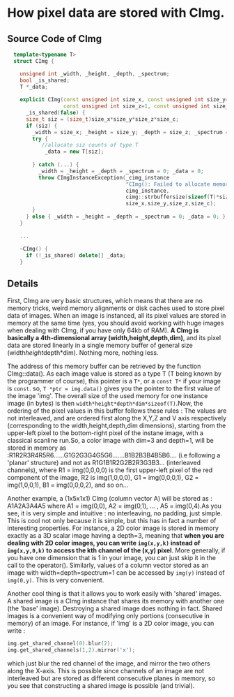 # How pixel data are stored with CImg.

## Source Code of CImg
```c++
  template<typename T>
  struct CImg {

    unsigned int _width, _height, _depth, _spectrum;
    bool _is_shared;
    T *_data;
    
    explicit CImg(const unsigned int size_x, const unsigned int size_y=1,
                  const unsigned int size_z=1, const unsigned int size_c=1):
      _is_shared(false) {
      size_t siz = (size_t)size_x*size_y*size_z*size_c;
      if (siz) {
        _width = size_x; _height = size_y; _depth = size_z; _spectrum = size_c;
        try { 
           //allocate siz counts of type T
            _data = new T[siz]; 
        
        } catch (...) {
          _width = _height = _depth = _spectrum = 0; _data = 0;
          throw CImgInstanceException(_cimg_instance
                                      "CImg(): Failed to allocate memory (%s) for image (%u,%u,%u,%u).",
                                      cimg_instance,
                                      cimg::strbuffersize(sizeof(T)*size_x*size_y*size_z*size_c),
                                      size_x,size_y,size_z,size_c);
        }
      } else { _width = _height = _depth = _spectrum = 0; _data = 0; }
    }
    
    ...
    
    ~CImg() {
      if (!_is_shared) delete[] _data;
    }
```

## Details
First, CImg<T> are very basic structures, which means that there are no memory tricks, weird memory alignments or 
disk caches used to store pixel data of images. When an image is instanced, all its pixel values are stored in memory 
at the same time (yes, you should avoid working with huge images when dealing with CImg, if you have only 64kb of RAM).
**A CImg<T> is basically a 4th-dimensional array (width,height,depth,dim)**, and its pixel data are stored linearly in a 
single memory buffer of general size (width*height*depth*dim). Nothing more, nothing less. 

The address of this memory buffer can be retrieved by the function CImg<T>::data(). As each image value is stored 
as a type T (T being known by the programmer of course), this pointer is a `T*`, or a `const T*` if your image is `const`. 
so, `T *ptr = img.data()` gives you the pointer to the first value of the image 'img'. The overall size of the used memory 
for one instance image (in bytes) is then `width*height*depth*dim*sizeof(T)`.Now, the ordering of the pixel values in this buffer
follows these rules : The values are not interleaved, and are ordered first along the X,Y,Z and V axis respectively 
(corresponding to the width,height,depth,dim dimensions), starting from the upper-left pixel to the bottom-right 
pixel of the instane image, with a classical scanline run.So, a color image with dim=3 and depth=1, 
will be stored in memory as :R1R2R3R4R5R6......G1G2G3G4G5G6.......B1B2B3B4B5B6.... (i.e following a 'planar' structure)
and not as R1G1B1R2G2B2R3G3B3... (interleaved channels), where R1 = img(0,0,0,0) is the first upper-left pixel of 
the red component of the image, R2 is img(1,0,0,0), G1 = img(0,0,0,1), G2 = img(1,0,0,1), B1 = img(0,0,0,2), and so on...

Another example, a (1x5x1x1) CImg<T> (column vector A) will be stored as : A1A2A3A4A5 where A1 = img(0,0), A2 = img(0,1), ... , 
A5 = img(0,4).As you see, it is very simple and intuitive : no interleaving, no padding, just simple. This is cool not only 
because it is simple, but this has in fact a number of interesting properties. For instance, a 2D color image is stored in memory 
exactly as a 3D scalar image having a depth=3, meaning that **when you are dealing with 2D color images, you can write `img(x,y,k)` 
instead of `img(x,y,0,k)` to access the kth channel of the (x,y) pixel**. More generally, if you have one dimension that is 1 
in your image, you can just skip it in the call to the operator(). Similarly, values of a column vector stored as an image 
with width=depth=spectrum=1 can be accessed by `img(y)` instead of `img(0,y)`. This is very convenient.

Another cool thing is that it allows you to work easily with 'shared' images. A shared image is a CImg<T> instance that shares its memory 
with another one (the 'base' image). Destroying a shared image does nothing in fact. Shared images is a convenient way 
of modifying only portions (consecutive in memory) of an image. For instance, if 'img' is a 2D color image, you can 
write :
```c++
img.get_shared_channel(0).blur(2); 
img.get_shared_channels(1,2).mirror('x');
```
which just blur the red channel of the image, and mirror the two others along the X-axis. This is possible since channels of an image are not interleaved 
but are stored as different consecutive planes in memory, so you see that constructing a shared image is possible (and trivial). 
